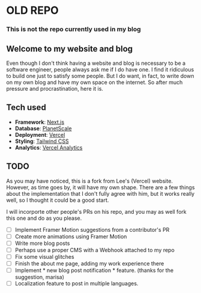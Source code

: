 # OLD REPO
### This is not the repo currently used in my blog


## Welcome to my website and blog

Even though I don't think having a website and blog is necessary to be a software engineer, people always ask me if I do have one. I find it ridiculous to build one just to satisfy some people. But I do want, in fact, to write down on my own blog and have my own space on the internet. So after much pressure and procrastination, here it is.

## Tech used

- **Framework**: [Next.js](https://nextjs.org/)
- **Database**: [PlanetScale](https://planetscale.com)
- **Deployment**: [Vercel](https://vercel.com)
- **Styling**: [Tailwind CSS](https://tailwindcss.com)
- **Analytics**: [Vercel Analytics](https://vercel.com/analytics)

## TODO

As you may have noticed, this is a fork from Lee's (Vercel) website. However, as time goes by, it will have my own shape.
There are a few things about the implementation that I don't fully agree with him, but it works really well, so I thought it could be a good start.

I will incorporte other people's PRs on his repo, and you may as well fork this one and do as you please.

- [ ] Implement Framer Motion suggestions from a contributor's PR
- [ ] Create more animations using Framer Motion
- [ ] Write more blog posts
- [ ] Perhaps use a proper CMS with a Webhook attached to my repo 
- [ ] Fix some visual glitches
- [ ] Finish the about me page, adding my work experience there
- [ ] Implement * new blog post notification * feature. (thanks for the suggestion, marisa)
- [ ] Localization feature to post in multiple languages.
